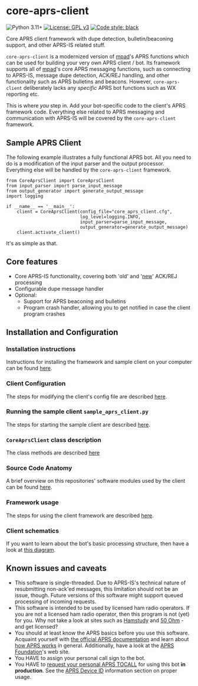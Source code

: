 # core-aprs-client

![Python 3.11+](https://img.shields.io/badge/python-3.11+-blue.svg) [![License: GPL v3](https://img.shields.io/badge/License-GPLv3-blue.svg)](https://www.gnu.org/licenses/gpl-3.0) [![Code style: black](https://img.shields.io/badge/code%20style-black-000000.svg)](https://github.com/psf/black)

Core APRS client framework with dupe detection, bulletin/beaconing support, and other APRS-IS related stuff.

```core-aprs-client``` is a modernized version of [mpad](https://github.com/joergschultzelutter/mpad)'s APRS functions which can be used for building your very own APRS client / bot. Its framework supports all of [mpad](https://github.com/joergschultzelutter/mpad)'s core APRS messaging functions, such as connecting to APRS-IS, message dupe detection, ACK/REJ handling, and other functionality such as APRS bulletins and beacons. However, ```core-aprs-client``` deliberately lacks any _specific_ APRS bot functions such as WX reporting etc. 

This is where _you_ step in. Add your bot-specific code to the client's APRS framework code. Everything else related to APRS messaging and communication with APRS-IS will be covered by the ```core-aprs-client``` framework.

## Sample APRS Client

The following example illustrates a fully functional APRS bot. All you need to do is a modification of the input parser and the output processor. Everything else will be handled by the `core-aprs-client` framework.

```
from CoreAprsClient import CoreAprsClient
from input_parser import parse_input_message
from output_generator import generate_output_message
import logging

if __name__ == '__main__':
    client = CoreAprsClient(config_file="core_aprs_client.cfg",
                            log_level=logging.INFO,
                            input_parser=parse_input_message,
                            output_generator=generate_output_message)
    client.activate_client()
```

It's as simple as that.

## Core features
- Core APRS-IS functionality, covering both 'old' and '[new](http://www.aprs.org/aprs11/replyacks.txt)' ACK/REJ processing
- Configurable dupe message handler
- Optional:
    - Support for APRS beaconing and bulletins
    - Program crash handler, allowing you to get notified in case the client program crashes

## Installation and Configuration

### Installation instructions
Instructions for installing the framework and sample client on your computer can be found [here](docs/installation.md).

### Client Configuration
The steps for modifying the client's config file are described [here](docs/configuration.md).

### Running the sample client `sample_aprs_client.py`
The steps for starting the sample client are described [here](docs/client_start.md).

### `CoreAprsClient` class description
The class methods are described [here](docs/coreaprssclient_class.md)

### Source Code Anatomy
A brief overview on this repositories' software modules used by the client can be found [here](docs/anatomy.md).

### Framework usage
The steps for using the client framework are described [here](docs/framework_usage.md).

### Client schematics
If you want to learn about the bot's basic processing structure, then have a look at [this diagram](docs/schematics.md).

## Known issues and caveats
- This software is single-threaded. Due to APRS-IS's technical nature of resubmitting non-ack'ed messages, this limitation should not be an issue, though. Future versions of this software might support queued processing of incoming requests.
- This software is intended to be used by licensed ham radio operators. If you are not a licensed ham radio operator, then this program is not (yet) for you. Why not take a look at sites such as [Hamstudy](https://hamstudy.org/) and [50 Ohm](https://50ohm.de/) - and get licensed?
- You should at least know the APRS basics before you use this software. Acquaint yourself with [the official APRS documentation](https://github.com/wb2osz/aprsspec) and learn about [how APRS works](https://how.aprs.works/) in general. Additionally, have a look at the [APRS Foundation](https://www.aprsfoundation.org/)'s web site.
- You HAVE to assign your personal call sign to the bot.
- You HAVE to [request your personal APRS TOCALL](https://github.com/aprsorg/aprs-deviceid) for using this bot __in production__. See the [APRS Device ID](https://github.com/aprsorg/aprs-deviceid/blob/main/ALLOCATING.md#development-phase) information section on proper usage.
